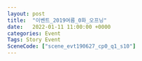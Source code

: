 ```yaml
---
layout: post
title:  "이벤트_2019여름_0화_오프닝"
date:   2022-01-11 11:00:00 +0000
categories: Event
Tags: Story Event
SceneCode: ["scene_evt190627_cp0_q1_s10"]
---
```

